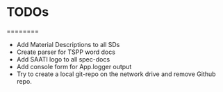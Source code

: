 # TODOs
========
- Add Material Descriptions to all SDs
- Create parser for TSPP word docs
- Add SAATI logo to all spec-docs
- Add console form for App.logger output
- Try to create a local git-repo on the network drive and remove Github repo.